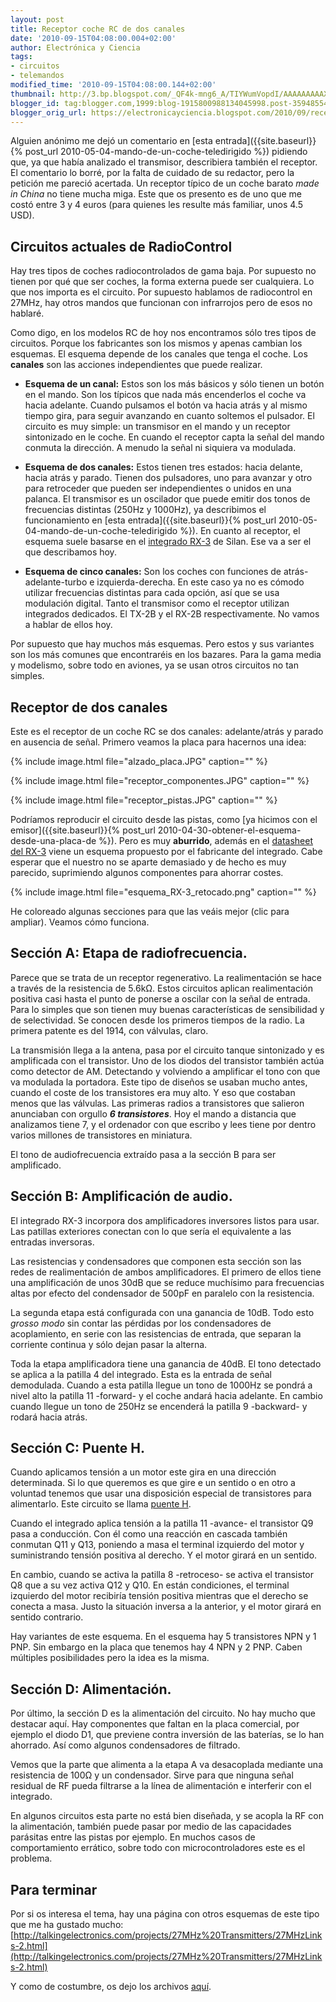 ```yaml
---
layout: post
title: Receptor coche RC de dos canales
date: '2010-09-15T04:08:00.004+02:00'
author: Electrónica y Ciencia
tags:
- circuitos
- telemandos
modified_time: '2010-09-15T04:08:00.144+02:00'
thumbnail: http://3.bp.blogspot.com/_QF4k-mng6_A/TIYWumVopdI/AAAAAAAAAXk/IcWXbIB6lTs/s72-c/alzado_placa.JPG
blogger_id: tag:blogger.com,1999:blog-1915800988134045998.post-3594855466438906700
blogger_orig_url: https://electronicayciencia.blogspot.com/2010/09/receptor-coche-rc-de-dos-canales.html
---
```


Alguien anónimo me dejó un comentario en [esta entrada]({{site.baseurl}}{% post_url 2010-05-04-mando-de-un-coche-teledirigido %}) pidiendo que, ya que había analizado el transmisor, describiera también el receptor. El comentario lo borré, por la falta de cuidado de su redactor, pero la petición me pareció acertada. Un receptor típico de un coche barato *made in China* no tiene mucha miga. Este que os presento es de uno que me costó entre 3 y 4 euros (para quienes les resulte más familiar, unos 4.5 USD).

## Circuitos actuales de RadioControl

Hay tres tipos de coches radiocontrolados de gama baja. Por supuesto no tienen por qué que ser coches, la forma externa puede ser cualquiera. Lo que nos importa es el circuito. Por supuesto hablamos de radiocontrol en 27MHz, hay otros mandos que funcionan con infrarrojos pero de esos no hablaré.

Como digo, en los modelos RC de hoy nos encontramos sólo tres tipos de circuitos. Porque los fabricantes son los mismos y apenas cambian los esquemas. El esquema depende de los canales que tenga el coche. Los **canales** son las acciones independientes que puede realizar.

- **Esquema de un canal:** Estos son los más básicos y sólo tienen un botón en el mando. Son los típicos que nada más encenderlos el coche va hacia adelante. Cuando pulsamos el botón va hacia atrás y al mismo tiempo gira, para seguir avanzando en cuanto soltemos el pulsador. El circuito es muy simple: un transmisor en el mando y un receptor sintonizado en le coche. En cuando el receptor capta la señal del mando conmuta la dirección. A menudo la señal ni siquiera va modulada.

- **Esquema de dos canales:** Estos tienen tres estados: hacia delante, hacia atrás y parado. Tienen dos pulsadores, uno para avanzar y otro para retroceder que pueden ser independientes o unidos en una palanca. El transmisor es un oscilador que puede emitir dos tonos de frecuencias distintas (250Hz y 1000Hz), ya describimos el funcionamiento en [esta entrada]({{site.baseurl}}{% post_url 2010-05-04-mando-de-un-coche-teledirigido %}). En cuanto al receptor, el esquema suele basarse en el [integrado RX-3](http://www.alldatasheet.com/datasheet-pdf/pdf/156482/SILAN/RX-3.html) de Silan. Ese va a ser el que describamos hoy.

- **Esquema de cinco canales:** Son los coches con funciones de atrás-adelante-turbo e izquierda-derecha. En este caso ya no es cómodo utilizar frecuencias distintas para cada opción, así que se usa modulación digital. Tanto el transmisor como el receptor utilizan integrados dedicados. El TX-2B y el RX-2B respectivamente. No vamos a hablar de ellos hoy.

Por supuesto que hay muchos más esquemas. Pero estos y sus variantes son los más comunes que encontraréis en los bazares. Para la gama media y modelismo, sobre todo en aviones, ya se usan otros circuitos no tan simples.

## Receptor de dos canales

Este es el receptor de un coche RC se dos canales: adelante/atrás y parado en ausencia de señal. Primero veamos la placa para hacernos una idea:

{% include image.html file="alzado_placa.JPG" caption="" %}

{% include image.html file="receptor_componentes.JPG" caption="" %}

{% include image.html file="receptor_pistas.JPG" caption="" %}

Podríamos reproducir el circuito desde las pistas, como [ya hicimos con el emisor]({{site.baseurl}}{% post_url 2010-04-30-obtener-el-esquema-desde-una-placa-de %}). Pero es muy **aburrido**, además en el [datasheet del RX-3](http://www.alldatasheet.com/datasheet-pdf/pdf/156482/SILAN/RX-3.html) viene un esquema propuesto por el fabricante del integrado. Cabe esperar que el nuestro no se aparte demasiado y de hecho es muy parecido, suprimiendo algunos componentes para ahorrar costes.

{% include image.html file="esquema_RX-3_retocado.png" caption="" %}

He coloreado algunas secciones para que las veáis mejor (clic para ampliar). Veamos cómo funciona.

## Sección A: Etapa de radiofrecuencia.

Parece que se trata de un receptor regenerativo. La realimentación se hace a través de la resistencia de 5.6kΩ. Estos circuitos aplican realimentación positiva casi hasta el punto de ponerse a oscilar con la señal de entrada. Para lo simples que son tienen muy buenas características de sensibilidad y de selectividad. Se conocen desde los primeros tiempos de la radio. La primera patente es del 1914, con válvulas, claro.

La transmisión llega a la antena, pasa por el circuito tanque sintonizado y es amplificada con el transistor. Uno de los diodos del transistor también actúa como detector de AM. Detectando y volviendo a amplificar el tono con que va modulada la portadora. Este tipo de diseños se usaban mucho antes, cuando el coste de los transistores era muy alto. Y eso que costaban menos que las válvulas. Las primeras radios a transistores que salieron anunciaban con orgullo ***6 transistores***. Hoy el mando a distancia que analizamos tiene 7, y el ordenador con que escribo y lees tiene por dentro varios millones de transistores en miniatura.

El tono de audiofrecuencia extraído pasa a la sección B para ser amplificado.

## Sección B: Amplificación de audio.

El integrado RX-3 incorpora dos amplificadores inversores listos para usar. Las patillas exteriores conectan con lo que sería el equivalente a las entradas inversoras.

Las resistencias y condensadores que componen esta sección son las redes de realimentación de ambos amplificadores. El primero de ellos tiene una amplificación de unos 30dB que se reduce muchísimo para frecuencias altas por efecto del condensador de 500pF en paralelo con la resistencia.

La segunda etapa está configurada con una ganancia de 10dB. Todo esto *grosso modo* sin contar las pérdidas por los condensadores de acoplamiento, en serie con las resistencias de entrada, que separan la corriente continua y sólo dejan pasar la alterna. 

Toda la etapa amplificadora tiene una ganancia de 40dB. El tono detectado se aplica a la patilla 4 del integrado. Esta es la entrada de señal demodulada. Cuando a esta patilla llegue un tono de 1000Hz se pondrá a nivel alto la patilla 11 -forward- y el coche andará hacia adelante. En cambio cuando llegue un tono de 250Hz se encenderá la patilla 9 -backward- y rodará hacia atrás.

## Sección C: Puente H.

Cuando aplicamos tensión a un motor este gira en una dirección determinada. Si lo que queremos es que gire e un sentido o en otro a voluntad tenemos que usar una disposición especial de transistores para alimentarlo. Este circuito se llama [puente H](http://es.wikipedia.org/wiki/Puente_H_%28electr%C3%B3nica%29).

Cuando el integrado aplica tensión a la patilla 11 -avance- el transistor Q9 pasa a conducción. Con él como una reacción en cascada también conmutan Q11 y Q13, poniendo a masa el terminal izquierdo del motor y suministrando tensión positiva al derecho. Y el motor girará en un sentido.

En cambio, cuando se activa la patilla 8 -retroceso- se activa el transistor Q8 que a su vez activa Q12 y Q10. En están condiciones, el terminal izquierdo del motor recibiría tensión positiva mientras que el derecho se conecta a masa. Justo la situación inversa a la anterior, y el motor girará en sentido contrario.

Hay variantes de este esquema. En el esquema hay 5 transistores NPN y 1 PNP. Sin embargo en la placa que tenemos hay 4 NPN y 2 PNP. Caben múltiples posibilidades pero la idea es la misma.

## Sección D: Alimentación.

Por último, la sección D es la alimentación del circuito. No hay mucho que destacar aquí. Hay componentes que faltan en la placa comercial, por ejemplo el diodo D1, que previene contra inversión de las baterías, se lo han ahorrado. Así como algunos condensadores de filtrado.

Vemos que la parte que alimenta a la etapa A va desacoplada mediante una resistencia de 100Ω y un condensador. Sirve para que ninguna señal residual de RF pueda filtrarse a la línea de alimentación e interferir con el integrado. 

En algunos circuitos esta parte no está bien diseñada, y se acopla la RF con la alimentación, también puede pasar por medio de las capacidades parásitas entre las pistas por ejemplo. En muchos casos de comportamiento errático, sobre todo con microcontroladores este es el problema.

## Para terminar

Por si os interesa el tema, hay una página con otros esquemas de este tipo que me ha gustado mucho: [http://talkingelectronics.com/projects/27MHz%20Transmitters/27MHzLinks-2.html](http://talkingelectronics.com/projects/27MHz%20Transmitters/27MHzLinks-2.html)

Y como de costumbre, os dejo los archivos [aquí](https://sites.google.com/site/electronicayciencia/ReceptorRC_RX-3.rar).

